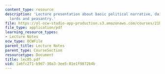```yaml
---
content_type: resource
description: 'Lecture presentation about basic political narrative, daimy?: regional
  lords and peasantry.'
file: https://ol-ocw-studio-app-production.s3.amazonaws.com/courses/21h-522-japan-in-the-age-of-the-samurai-history-and-film-fall-2006/1a6fc271b9d730a33ee581e1f987264b_lec05.pdf
file_type: application/pdf
learning_resource_types:
- Lecture Notes
ocw_type: OCWFile
parent_title: Lecture Notes
parent_type: CourseSection
resourcetype: Document
title: lec05.pdf
uid: 1a6fc271-b9d7-30a3-3ee5-81e1f987264b
---
```

